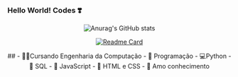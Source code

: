 ### Hello World! Codes ❣️

<!--
**JuJubali/JuJubali** is a ✨ _special_ ✨ repository because its `README.md` (this file) appears on your GitHub profile.

Here are some ideas to get you started:

-->
<div align="center">

 ![Anurag's GitHub stats](https://github-readme-stats.vercel.app/api?username=Jujubali&theme=dark&show_icons=true)
 
  [![Readme Card](https://github-readme-stats.vercel.app/api/pin/?username=JuJubali&repo=Mathlove&theme=dark&show_icons=true)](https://github.com/JuJubali/Mathlove)

 <p style="text-align: center;">
   ##
    - 🧑‍🔬Cursando Engenharia da Computação
    - 💚 Programação
    - 💻Python
    - 🎲 SQL 
    - 💛 JavaScript
    - 👾 HTML e CSS
    - 🤔 Amo conhecimento
 
 </p>
  

 >

</div>
